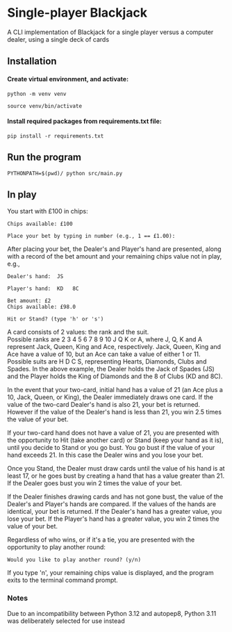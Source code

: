 # Single-player Blackjack
A CLI implementation of Blackjack for a single player versus a computer dealer, using a single deck of cards


## Installation
#### Create virtual environment, and activate:
```
python -m venv venv

source venv/bin/activate
```

#### Install required packages from requirements.txt file:
```
pip install -r requirements.txt
```

## Run the program
```
PYTHONPATH=$(pwd)/ python src/main.py
```
## In play
You start with £100 in chips:
```
Chips available: £100

Place your bet by typing in number (e.g., 1 == £1.00): 
```
After placing your bet, the Dealer's and Player's hand are presented, along with a record of the bet amount and your remaining chips value not in play, e.g.,
```
Dealer's hand:  JS   

Player's hand:  KD   8C   

Bet amount: £2
Chips available: £98.0

Hit or Stand? (type 'h' or 's')
```
A card consists of 2 values: the rank and the suit.  
Possible ranks are 2 3 4 5 6 7 8 9 10 J Q K or A, where J, Q, K and A represent Jack, Queen, King and Ace, respectively.
Jack, Queen, King and Ace have a value of 10, but an Ace can take a value of either 1 or 11.
Possible suits are H D C S, representing Hearts, Diamonds, Clubs and Spades.
In the above example, the Dealer holds the Jack of Spades (JS) and the Player holds the King of Diamonds and the 8 of Clubs (KD and 8C).

In the event that your two-card, initial hand has a value of 21 (an Ace plus a 10, Jack, Queen, or King), the Dealer immediately draws one card.
If the value of the two-card Dealer's hand is also 21, your bet is returned.  However if the value of the Dealer's hand is less than 21, you win 2.5 times the value of your bet.

If your two-card hand does not have a value of 21, you are presented with the opportunity to Hit (take another card) or Stand (keep your hand as it is), until you decide to Stand or you go bust.
You go bust if the value of your hand exceeds 21.  In this case the Dealer wins and you lose your bet.

Once you Stand, the Dealer must draw cards until the value of his hand is at least 17, or he goes bust by creating a hand that has a value greater than 21.  If the Dealer goes bust you win 2 times the value of your bet.


If the Dealer finishes drawing cards and has not gone bust, the value of the Dealer's and Player's hands are compared.  If the values of the hands are identical, your bet is returned.  If the Dealer's hand has a greater value, you lose your bet.  If the Player's hand has a greater value, you win 2 times the value of your bet. 

Regardless of who wins, or if it's a tie, you are presented with the opportunity to play another round:
```
Would you like to play another round? (y/n)
```
If you type 'n', your remaining chips value is displayed, and the program exits to the terminal command prompt.

### Notes
Due to an incompatibility between Python 3.12 and autopep8, Python 3.11 was deliberately selected for use instead

